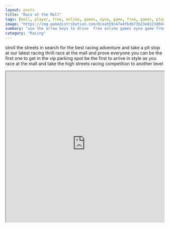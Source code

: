 ```yaml
---
layout: posts
title: "Race at the Mall"
tags: [mall, player, free, online, games, oyna, game, free, games, play, play, games]
image: "https://img.gamedistribution.com/8cea559c47e4fbdb73b23e0223d04e79.jpg"
summary: "use the arrow keys to drive  free online games oyna game free games play play games"
category: "Racing"
---
```


stroll the streets in search for the best racing adventure and take a pit stop at our latest racing thrill race at the mall and prove everyone you can be the first one to get in the vip parking spot be the first to arrive in style as you race at the mall and take the high streets racing competition to another level

<iframe width="100%" height="480px;" src="https://flash.gamedistribution.com?game=8cea559c47e4fbdb73b23e0223d04e79"></iframe>